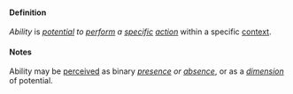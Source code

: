 #### Definition

*Ability* is *[potential](https://github.com/gcassel/Modular-Organization-Terminology/blob/master/terms/potential.md) to [perform](https://github.com/gcassel/Modular-Organization-Terminology/blob/master/terms/perform.md) a [specific](https://github.com/gcassel/Modular-Organization-Terminology/blob/master/terms/specific.md) [action](https://github.com/gcassel/Modular-Organization-Terminology/blob/master/terms/act.md)* within a specific [context](https://github.com/gcassel/Modular-Organization-Terminology/blob/master/terms/context.md).

#### Notes 

Ability may be [perceived](https://github.com/gcassel/Modular-Organization-Terminology/blob/master/terms/perceive.md) as binary *[presence](https://github.com/gcassel/Modular-Organization-Terminology/blob/master/terms/presence.md) or [absence](https://github.com/gcassel/Modular-Organization-Terminology/blob/master/terms/absence.md)*, or as a *[dimension](https://github.com/gcassel/Modular-Organization-Terminology/blob/master/terms/dimension.md)* of potential.
